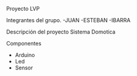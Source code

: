 Proyecto LVP

Integrantes del grupo.
-JUAN
-ESTEBAN
-IBARRA

Descripción del proyecto
Sistema Domotica

Componentes
- Arduino
- Led
- Sensor